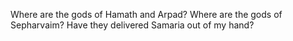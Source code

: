 Where are the gods of Hamath and Arpad? Where are the gods of Sepharvaim? Have they delivered Samaria out of my hand?
